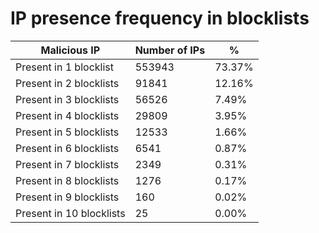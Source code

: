 # IP presence frequency in blocklists
| Malicious IP | Number of IPs | % |
|----|----|----|
| Present in 1 blocklist | 553943 | 73.37% |
| Present in 2 blocklists | 91841 | 12.16% |
| Present in 3 blocklists | 56526 | 7.49% |
| Present in 4 blocklists | 29809 | 3.95% |
| Present in 5 blocklists | 12533 | 1.66% |
| Present in 6 blocklists | 6541 | 0.87% |
| Present in 7 blocklists | 2349 | 0.31% |
| Present in 8 blocklists | 1276 | 0.17% |
| Present in 9 blocklists | 160 | 0.02% |
| Present in 10 blocklists | 25 | 0.00% |
